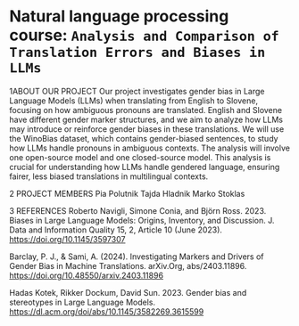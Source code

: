 # Natural language processing course: `Analysis and Comparison of Translation Errors and Biases in LLMs`

1ABOUT OUR PROJECT
Our project investigates gender bias in Large Language Models (LLMs) when translating from English to Slovene, focusing on how ambiguous pronouns are translated. English and Slovene have different gender marker structures, and we aim to analyze how LLMs may introduce or reinforce gender biases in these translations.
We will use the WinoBias dataset, which contains gender-biased sentences, to study how LLMs handle pronouns in ambiguous contexts. The analysis will involve one open-source model and one closed-source model.
This analysis is crucial for understanding how LLMs handle gendered language, ensuring fairer, less biased translations in multilingual contexts.


2 PROJECT MEMBERS
Pia Polutnik
Tajda Hladnik
Marko Stoklas 


3 REFERENCES
Roberto Navigli, Simone Conia, and Björn Ross. 2023. Biases in Large Language Models: Origins, Inventory, and Discussion. J. Data and Information Quality 15, 2, Article 10 (June 2023).
https://doi.org/10.1145/3597307

Barclay, P. J., & Sami, A. (2024). Investigating Markers and Drivers of Gender Bias in Machine Translations. arXiv.Org, abs/2403.11896. 
https://doi.org/10.48550/arxiv.2403.11896

Hadas Kotek, Rikker Dockum, David Sun. 2023. Gender bias and stereotypes in Large Language Models. 
https://dl.acm.org/doi/abs/10.1145/3582269.3615599
